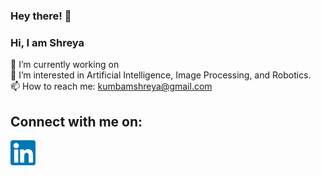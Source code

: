 ### Hey there! 👋

### Hi, I am Shreya

 🔭 I’m currently working on <br />
 👯 I’m interested in Artificial Intelligence, Image Processing, and Robotics. <br />
 📫 How to reach me: kumbamshreya@gmail.com <br />

## Connect with me on:

[<img width="40px" src="https://github.com/sh-r/sh-r/blob/76dd47acb1d04365e273712c2788900cd2f73afb/linkedin.svg" />](https://www.linkedin.com/in/shika-rao-ba8b90192/?originalSubdomain=in)
